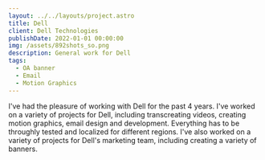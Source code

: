 ```yaml
---
layout: ../../layouts/project.astro
title: Dell
client: Dell Technologies
publishDate: 2022-01-01 00:00:00
img: /assets/892shots_so.png
description: General work for Dell
tags:
  - OA banner
  - Email
  - Motion Graphics
---
```


I've had the pleasure of working with Dell for the past 4 years. I've worked on a variety of projects for Dell, including transcreating videos, creating motion graphics, email design and development. Everything has to be throughly tested and localized for different regions. I've also worked on a variety of projects for Dell's marketing team, including creating a variety of banners.
